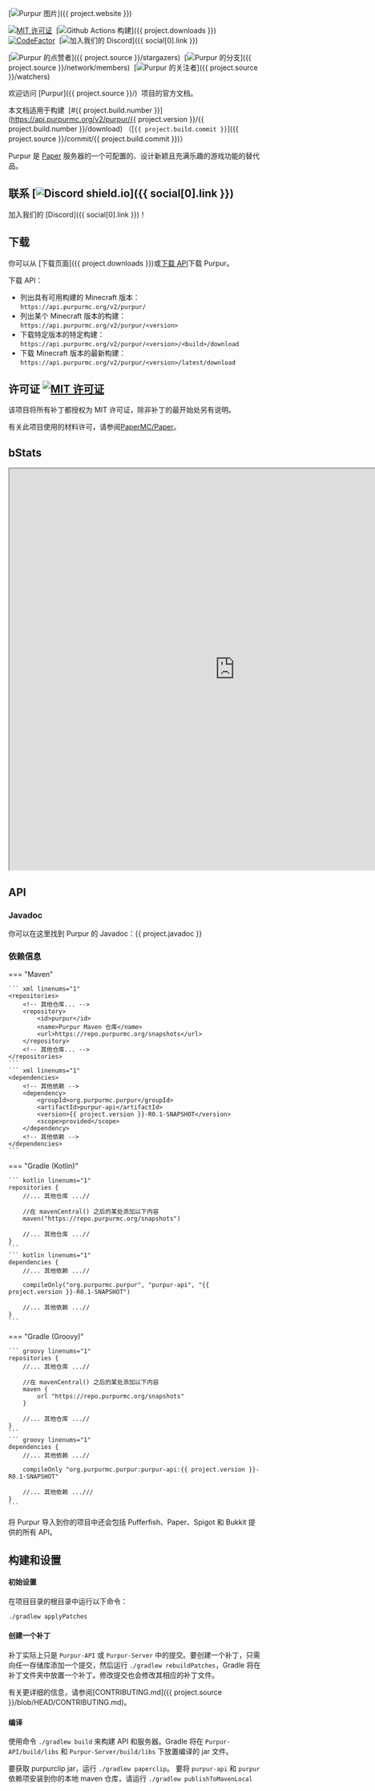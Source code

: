 [![Purpur 图片](https://user-images.githubusercontent.com/74448585/150906023-101cd383-da82-4a3c-9603-a3b5741c3994.png)]({{ project.website }})

<div markdown="1" id="center">

[![MIT 许可证](https://img.shields.io/github/license/PurpurMC/Purpur?&logo=github)](许可证)&nbsp;
[![Github Actions 构建](https://img.shields.io/github/workflow/status/purpurmc/purpur/Build?event=push&logo=github)]({{ project.downloads }})
[![CodeFactor](https://www.codefactor.io/repository/github/purpurmc/purpur/badge)](https://www.codefactor.io/repository/github/purpurmc/purpur)&nbsp;
[![加入我们的 Discord](https://img.shields.io/discord/685683385313919172.svg?label=&logo=discord&logoColor=ffffff&color=7389D8&labelColor=6A7EC2)]({{ social[0].link }})&nbsp;  

[![Purpur 的点赞者](https://img.shields.io/github/stars/PurpurMC/Purpur?label=stars&logo=github)]({{ project.source }}/stargazers)&nbsp;
[![Purpur 的分支](https://img.shields.io/github/forks/PurpurMC/Purpur?label=forks&logo=github)]({{ project.source }}/network/members)&nbsp;
[![Purpur 的关注者](https://img.shields.io/github/watchers/PurpurMC/Purpur?label=watchers&logo=github)]({{ project.source }}/watchers)&nbsp;

欢迎访问 [Purpur]({{ project.source }}/)&nbsp; 项目的官方文档。

本文档适用于构建 &nbsp;[#{{ project.build.number }}](https://api.purpurmc.org/v2/purpur/{{ project.version }}/{{ project.build.number }}/download)&nbsp;（[`{{ project.build.commit }}`]({{ project.source }}/commit/{{ project.build.commit }})）

Purpur 是 [Paper](https://github.com/PaperMC/Paper) 服务器的一个可配置的、设计新颖且充满乐趣的游戏功能的替代品。

</div>

## 联系 [![Discord shield.io](https://img.shields.io/discord/685683385313919172.svg?label=&logo=discord&logoColor=ffffff&color=7389D8&labelColor=6A7EC2)]({{ social[0].link }})

加入我们的 [Discord]({{ social[0].link }})！

## 下载

你可以从 [下载页面]({{ project.downloads }})或[下载 API](https://api.purpurmc.org/)下载 Purpur。

下载 API：

 * 列出具有可用构建的 Minecraft 版本：  
 `https://api.purpurmc.org/v2/purpur/`
 * 列出某个 Minecraft 版本的构建：  
 `https://api.purpurmc.org/v2/purpur/<version>`
 * 下载特定版本的特定构建：  
 `https://api.purpurmc.org/v2/purpur/<version>/<build>/download`
 * 下载 Minecraft 版本的最新构建：  
 `https://api.purpurmc.org/v2/purpur/<version>/latest/download`

## 许可证 [![MIT 许可证](https://img.shields.io/github/license/PurpurMC/Purpur?&logo=github)](./#license)

该项目将所有补丁都授权为 MIT 许可证，除非补丁的最开始处另有说明。

有关此项目使用的材料许可，请参阅[PaperMC/Paper](https://github.com/PaperMC/Paper)。

## bStats

<iframe src="https://purpurmc.org/stats" loading="lazy" title="hi" height="800" width="900"></iframe>


## API

### Javadoc
你可以在这里找到 Purpur 的 Javadoc：{{ project.javadoc }}

### 依赖信息
=== "Maven"

    ``` xml linenums="1"
    <repositories>
        <!-- 其他仓库... -->
        <repository>
            <id>purpur</id>
            <name>Purpur Maven 仓库</name>
            <url>https://repo.purpurmc.org/snapshots</url>
        </repository>
        <!-- 其他仓库... -->
    </repositories>
    ```
    ``` xml linenums="1"
    <dependencies>
        <!-- 其他依赖 -->
        <dependency>
            <groupId>org.purpurmc.purpur</groupId>
            <artifactId>purpur-api</artifactId>
            <version>{{ project.version }}-R0.1-SNAPSHOT</version>
            <scope>provided</scope>
        </dependency>
        <!-- 其他依赖 -->
    </dependencies>
    ```

=== "Gradle (Kotlin)"

    ``` kotlin linenums="1"
    repositories {
        //... 其他仓库 ...//
        
        //在 mavenCentral() 之后的某处添加以下内容
        maven("https://repo.purpurmc.org/snapshots")
        
        //... 其他仓库 ...//
    }
    ```
    ``` kotlin linenums="1"
    dependencies {
        //... 其他依赖 ...//
        
        compileOnly("org.purpurmc.purpur", "purpur-api", "{{ project.version }}-R0.1-SNAPSHOT")
        
        //... 其他依赖 ...//
    }
    ```

=== "Gradle (Groovy)"

    ``` groovy linenums="1"
    repositories {
        //... 其他仓库 ...//
        
        //在 mavenCentral() 之后的某处添加以下内容
        maven {
            url "https://repo.purpurmc.org/snapshots"
        }
        
        //... 其他仓库 ...//
    }
    ```
    ``` groovy linenums="1"
    dependencies {
        //... 其他依赖 ...//
        
        compileOnly "org.purpurmc.purpur:purpur-api:{{ project.version }}-R0.1-SNAPSHOT"
        
        //... 其他依赖 ...///
    }
    ```

将 Purpur 导入到你的项目中还会包括 Pufferfish、Paper、Spigot 和 Bukkit 提供的所有 API。

## 构建和设置

#### 初始设置
在项目目录的根目录中运行以下命令：

``` bash linenums="1"
./gradlew applyPatches
```

#### 创建一个补丁
补丁实际上只是 `Purpur-API` 或 `Purpur-Server` 中的提交。要创建一个补丁，只需向任一存储库添加一个提交，然后运行 `./gradlew rebuildPatches`，Gradle 将在补丁文件夹中放置一个补丁。修改提交也会修改其相应的补丁文件。

有关更详细的信息，请参阅[CONTRIBUTING.md]({{ project.source }}/blob/HEAD/CONTRIBUTING.md)。


#### 编译

使用命令 `./gradlew build` 来构建 API 和服务器。Gradle 将在 `Purpur-API/build/libs` 和 `Purpur-Server/build/libs` 下放置编译的 jar 文件。

要获取 purpurclip jar，运行 `./gradlew paperclip`。
要将 `purpur-api` 和 `purpur` 依赖项安装到你的本地 maven 仓库，请运行 `./gradlew publishToMavenLocal`
